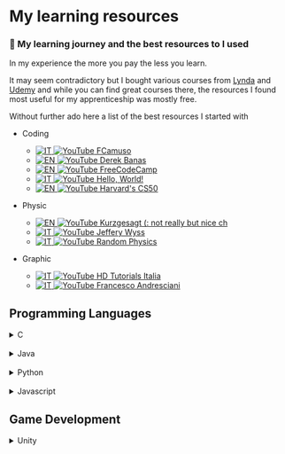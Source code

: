# My learning resources

### 📖  My learning journey and the best resources to I used

In my experience the more you pay the less you learn.

It may seem contradictory but I bought various courses from [Lynda](https://www.lynda.com/) and [Udemy](https://www.udemy.com/) and while you can find great courses there, the resources I found most useful for my apprenticeship was mostly free. 

Without further ado here a list of the best resources I started with
- Coding
  - [![IT](https://raw.githubusercontent.com/zk-g/my-learning-resources/master/img/italy-flag-round-icon-16.png) ![YouTube](https://raw.githubusercontent.com/zk-g/my-learning-resources/master/img/icons8-play-button-16.png) FCamuso](https://www.youtube.com/user/fcamuso)
  - [![EN](https://github.com/zk-g/my-learning-resources/blob/master/img/united-states-of-america-flag-round-icon-16.png?raw=true) ![YouTube](https://raw.githubusercontent.com/zk-g/my-learning-resources/master/img/icons8-play-button-16.png) Derek Banas](https://www.youtube.com/user/derekbanas/featured)
  - [![EN](https://github.com/zk-g/my-learning-resources/blob/master/img/united-states-of-america-flag-round-icon-16.png?raw=true) ![YouTube](https://raw.githubusercontent.com/zk-g/my-learning-resources/master/img/icons8-play-button-16.png) FreeCodeCamp](https://www.youtube.com/channel/UC8butISFwT-Wl7EV0hUK0BQ)
  - [![IT](https://raw.githubusercontent.com/zk-g/my-learning-resources/master/img/italy-flag-round-icon-16.png) ![YouTube](https://raw.githubusercontent.com/zk-g/my-learning-resources/master/img/icons8-play-button-16.png) Hello, World!](https://www.youtube.com/channel/UC6aUvakn5PmqE6TNAPlW8NQ/feed)
  - [![EN](https://github.com/zk-g/my-learning-resources/blob/master/img/united-states-of-america-flag-round-icon-16.png?raw=true) ![YouTube](https://raw.githubusercontent.com/zk-g/my-learning-resources/master/img/icons8-play-button-16.png) Harvard's CS50](https://www.youtube.com/playlist?list=PLWKjhJtqVAbmGw5fN5BQlwuug-8bDmabi)
- Physic
  - [![EN](https://github.com/zk-g/my-learning-resources/blob/master/img/united-states-of-america-flag-round-icon-16.png?raw=true) ![YouTube](https://raw.githubusercontent.com/zk-g/my-learning-resources/master/img/icons8-play-button-16.png) Kurzgesagt (: not really but nice ch](https://www.youtube.com/channel/UCsXVk37bltHxD1rDPwtNM8Q)
  - [![IT](https://raw.githubusercontent.com/zk-g/my-learning-resources/master/img/italy-flag-round-icon-16.png) ![YouTube](https://raw.githubusercontent.com/zk-g/my-learning-resources/master/img/icons8-play-button-16.png) Jeffery Wyss](https://www.youtube.com/watch?v=kUXNIkptIIk&list=PLUL1bzfXcbX0dtG8a6k--Ci-eDOjBPR-r)
  - [![IT](https://raw.githubusercontent.com/zk-g/my-learning-resources/master/img/italy-flag-round-icon-16.png) ![YouTube](https://raw.githubusercontent.com/zk-g/my-learning-resources/master/img/icons8-play-button-16.png) Random Physics](https://www.youtube.com/channel/UCyE9-Zvq3xxWGS5Okf-TWwg/featured)

- Graphic
  - [![IT](https://raw.githubusercontent.com/zk-g/my-learning-resources/master/img/italy-flag-round-icon-16.png) ![YouTube](https://raw.githubusercontent.com/zk-g/my-learning-resources/master/img/icons8-play-button-16.png) HD Tutorials Italia](https://www.youtube.com/channel/UCmnOfKuqxNHWLox_eDPqEyg)
  - [![IT](https://raw.githubusercontent.com/zk-g/my-learning-resources/master/img/italy-flag-round-icon-16.png) ![YouTube](https://raw.githubusercontent.com/zk-g/my-learning-resources/master/img/icons8-play-button-16.png) Francesco Andresciani](https://www.youtube.com/user/ilstudiox)
## Programming Languages
<details>
<summary>C</summary>


- [My Exercise repository (not really)](https://github.com/zk-g/c-learning-exercises)

- [![IT](https://raw.githubusercontent.com/zk-g/my-learning-resources/master/img/italy-flag-round-icon-16.png) ![YouTube](https://raw.githubusercontent.com/zk-g/my-learning-resources/master/img/icons8-play-button-16.png) Hello World](https://www.youtube.com/watch?v=vpuotuKkbEU&list=PLMtyAydbuhajKYtxQZB1dWAW0O4k1fTBH)

</details>

<br/>

<details>

<summary>Java</summary>

- [![EN](https://github.com/zk-g/my-learning-resources/blob/master/img/united-states-of-america-flag-round-icon-16.png?raw=true) ![YouTube](https://raw.githubusercontent.com/zk-g/my-learning-resources/master/img/icons8-play-button-16.png) FreeCodeCamp](https://www.youtube.com/watch?v=grEKMHGYyns)

- [![EN](https://github.com/zk-g/my-learning-resources/blob/master/img/united-states-of-america-flag-round-icon-16.png?raw=true) ![YouTube](https://raw.githubusercontent.com/zk-g/my-learning-resources/master/img/icons8-play-button-16.png) Derek Banas](https://www.youtube.com/watch?v=n-xAqcBCws4)

- [![IT](https://raw.githubusercontent.com/zk-g/my-learning-resources/master/img/italy-flag-round-icon-16.png) ![YouTube](https://raw.githubusercontent.com/zk-g/my-learning-resources/master/img/icons8-play-button-16.png) FCamuso](https://www.youtube.com/watch?v=7PGPLqFpDMc&list=PL0qAPtx8YtJe2dpE7di4aPJwrQuRD6IDD)

</details>

<br/>

<details>

<summary>Python</summary>

- [![EN](https://github.com/zk-g/my-learning-resources/blob/master/img/united-states-of-america-flag-round-icon-16.png?raw=true) ![YouTube](https://raw.githubusercontent.com/zk-g/my-learning-resources/master/img/icons8-play-button-16.png) FreeCodeCamp](https://www.youtube.com/watch?v=rfscVS0vtbw)

- [![EN](https://github.com/zk-g/my-learning-resources/blob/master/img/united-states-of-america-flag-round-icon-16.png?raw=true) ![YouTube](https://raw.githubusercontent.com/zk-g/my-learning-resources/master/img/icons8-play-button-16.png) Derek Banas](https://www.youtube.com/watch?v=H1elmMBnykA)

- [![IT](https://raw.githubusercontent.com/zk-g/my-learning-resources/master/img/italy-flag-round-icon-16.png) ![YouTube](https://raw.githubusercontent.com/zk-g/my-learning-resources/master/img/icons8-play-button-16.png) FCamuso](https://www.youtube.com/watch?v=0MBpoHEjfG0&list=PL0qAPtx8YtJdbiBCoj4j6x_Ai6Vu9j5r9)

</details>

<br/>

<details>

<summary>Javascript</summary>

- [Stackoverflow (:](https://stackoverflow.com/)

- [![EN](https://github.com/zk-g/my-learning-resources/blob/master/img/united-states-of-america-flag-round-icon-16.png?raw=true) ![YouTube](https://raw.githubusercontent.com/zk-g/my-learning-resources/master/img/icons8-play-button-16.png) Derek Banas](https://youtu.be/fju9ii8YsGs)

- [![IT](https://raw.githubusercontent.com/zk-g/my-learning-resources/master/img/italy-flag-round-icon-16.png) ![YouTube](https://raw.githubusercontent.com/zk-g/my-learning-resources/master/img/icons8-play-button-16.png) FCamuso](https://www.youtube.com/watch?v=dDekOIgzxPA&list=PL0qAPtx8YtJceyk5_NpNvLbbkrmfX9kkw)

</details>

## Game Development

<details>
<br/>
<summary>Unity</summary>

- [![IT](https://raw.githubusercontent.com/zk-g/my-learning-resources/master/img/italy-flag-round-icon-16.png) Unity 3D Italia [PDF]](http://unity3dtutorials.it/Download/CORSO_COMPLETO_UNITY%2005-2019.pdf)


</details>
